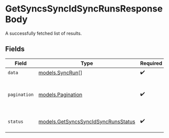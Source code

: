 # GetSyncsSyncIdSyncRunsResponseBody

A successfully fetched list of results.


## Fields

| Field                                                                                          | Type                                                                                           | Required                                                                                       | Description                                                                                    | Example                                                                                        |
| ---------------------------------------------------------------------------------------------- | ---------------------------------------------------------------------------------------------- | ---------------------------------------------------------------------------------------------- | ---------------------------------------------------------------------------------------------- | ---------------------------------------------------------------------------------------------- |
| `data`                                                                                         | [models.SyncRun](../../models/shared/syncrun.md)[]                                             | :heavy_check_mark:                                                                             | N/A                                                                                            |                                                                                                |
| `pagination`                                                                                   | [models.Pagination](../../models/shared/pagination.md)                                         | :heavy_check_mark:                                                                             | An object to help you navigate the list of results.                                            |                                                                                                |
| `status`                                                                                       | [models.GetSyncsSyncIdSyncRunsStatus](../../models/operations/getsyncssyncidsyncrunsstatus.md) | :heavy_check_mark:                                                                             | The outcome of the request                                                                     | success                                                                                        |